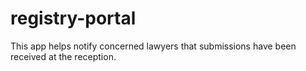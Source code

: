 # registry-portal
This app helps notify concerned lawyers that submissions have been received at the reception.
